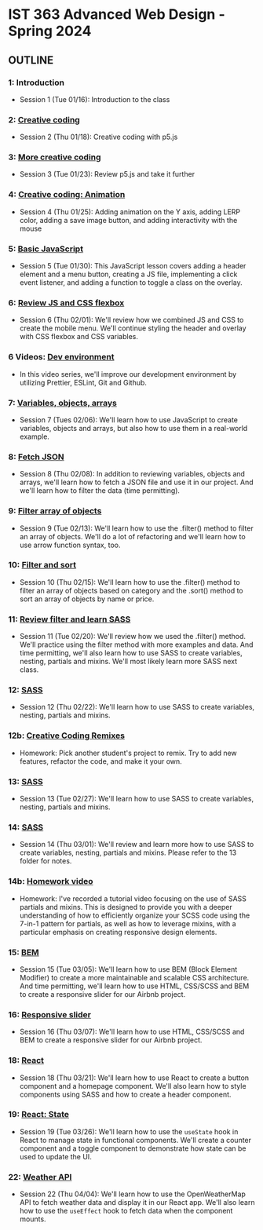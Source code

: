# IST 363 Advanced Web Design - Spring 2024

## OUTLINE

### 1: Introduction

- Session 1 (Tue 01/16): Introduction to the class

### 2: [Creative coding](02)

- Session 2 (Thu 01/18): Creative coding with p5.js

### 3: [More creative coding](03)

- Session 3 (Tue 01/23): Review p5.js and take it further

### 4: [Creative coding: Animation](04)

- Session 4 (Thu 01/25): Adding animation on the Y axis, adding LERP color, adding a save image button, and adding interactivity with the mouse

### 5: [Basic JavaScript](05)

- Session 5 (Tue 01/30): This JavaScript lesson covers adding a header element and a menu button, creating a JS file, implementing a click event listener, and adding a function to toggle a class on the overlay.

### 6: [Review JS and CSS flexbox](06)

- Session 6 (Thu 02/01): We'll review how we combined JS and CSS to create the mobile menu. We'll continue styling the header and overlay with CSS flexbox and CSS variables.

### 6 Videos: [Dev environment](06_videos)

- In this video series, we'll improve our development environment by utilizing Prettier, ESLint, Git and Github.

### 7: [Variables, objects, arrays](07)

- Session 7 (Tues 02/06): We'll learn how to use JavaScript to create variables, objects and arrays, but also how to use them in a real-world example.

### 8: [Fetch JSON](08)

- Session 8 (Thu 02/08): In addition to reviewing variables, objects and arrays, we'll learn how to fetch a JSON file and use it in our project. And we'll learn how to filter the data (time permitting).

### 9: [Filter array of objects](09)

- Session 9 (Tue 02/13): We'll learn how to use the .filter() method to filter an array of objects. We'll do a lot of refactoring and we'll learn how to use arrow function syntax, too.

### 10: [Filter and sort](10)

- Session 10 (Thu 02/15): We'll learn how to use the .filter() method to filter an array of objects based on category and the .sort() method to sort an array of objects by name or price.

### 11: [Review filter and learn SASS](11)

- Session 11 (Tue 02/20): We'll review how we used the .filter() method. We'll practice using the filter method with more examples and data. And time permitting, we'll also learn how to use SASS to create variables, nesting, partials and mixins. We'll most likely learn more SASS next class.

### 12: [SASS](12)

- Session 12 (Thu 02/22): We'll learn how to use SASS to create variables, nesting, partials and mixins.

### 12b: [Creative Coding Remixes](12_remixes)

- Homework: Pick another student's project to remix. Try to add new features, refactor the code, and make it your own.

### 13: [SASS](13)

- Session 13 (Tue 02/27): We'll learn how to use SASS to create variables, nesting, partials and mixins.

### 14: [SASS](13)

- Session 14 (Thu 03/01): We'll review and learn more how to use SASS to create variables, nesting, partials and mixins. Please refer to the 13 folder for notes.

### 14b: [Homework video](14_video)

- Homework: I've recorded a tutorial video focusing on the use of SASS partials and mixins. This is designed to provide you with a deeper understanding of how to efficiently organize your SCSS code using the 7-in-1 pattern for partials, as well as how to leverage mixins, with a particular emphasis on creating responsive design elements.

### 15: [BEM](15)

- Session 15 (Tue 03/05): We'll learn how to use BEM (Block Element Modifier) to create a more maintainable and scalable CSS architecture. And time permitting, we'll learn how to use 
HTML, CSS/SCSS and BEM to create a responsive slider for our Airbnb project.

### 16: [Responsive slider](16)

- Session 16 (Thu 03/07): We'll learn how to use HTML, CSS/SCSS and BEM to create a responsive slider for our Airbnb project.

### 18: [React](18)

- Session 18 (Thu 03/21): We'll learn how to use React to create a button component and a homepage component. We'll also learn how to style components using SASS and how to create a header component.

### 19: [React: State](19)

- Session 19 (Tue 03/26): We'll learn how to use the `useState` hook in React to manage state in functional components. We'll create a counter component and a toggle component to demonstrate how state can be used to update the UI.

### 22: [Weather API](22)

- Session 22 (Thu 04/04): We'll learn how to use the OpenWeatherMap API to fetch weather data and display it in our React app. We'll also learn how to use the `useEffect` hook to fetch data when the component mounts.